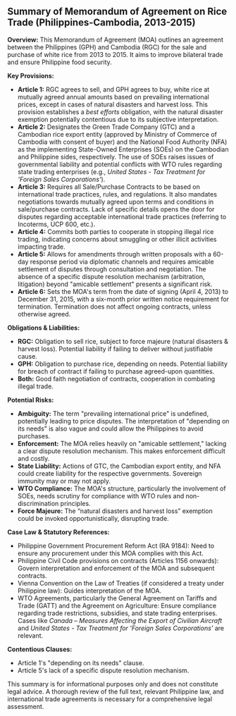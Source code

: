 ## Summary of Memorandum of Agreement on Rice Trade (Philippines-Cambodia, 2013-2015)

**Overview:** This Memorandum of Agreement (MOA) outlines an agreement between the Philippines (GPH) and Cambodia (RGC) for the sale and purchase of white rice from 2013 to 2015. It aims to improve bilateral trade and ensure Philippine food security.

**Key Provisions:**

*   **Article 1:** RGC agrees to sell, and GPH agrees to buy, white rice at mutually agreed annual amounts based on prevailing international prices, except in cases of natural disasters and harvest loss. This provision establishes a *best efforts* obligation, with the natural disaster exemption potentially contentious due to its subjective interpretation.
*   **Article 2:** Designates the Green Trade Company (GTC) and a Cambodian rice export entity (approved by Ministry of Commerce of Cambodia with consent of buyer) and the National Food Authority (NFA) as the implementing State-Owned Enterprises (SOEs) on the Cambodian and Philippine sides, respectively. The use of SOEs raises issues of governmental liability and potential conflicts with WTO rules regarding state trading enterprises (e.g., *United States - Tax Treatment for 'Foreign Sales Corporations'*).
*   **Article 3:** Requires all Sale/Purchase Contracts to be based on international trade practices, rules, and regulations. It also mandates negotiations towards mutually agreed upon terms and conditions in sale/purchase contracts. Lack of specific details opens the door for disputes regarding acceptable international trade practices (referring to Incoterms, UCP 600, etc.).
*   **Article 4:** Commits both parties to cooperate in stopping illegal rice trading, indicating concerns about smuggling or other illicit activities impacting trade.
*   **Article 5:** Allows for amendments through written proposals with a 60-day response period via diplomatic channels and requires amicable settlement of disputes through consultation and negotiation. The absence of a specific dispute resolution mechanism (arbitration, litigation) beyond "amicable settlement" presents a significant risk.
*   **Article 6:** Sets the MOA's term from the date of signing (April 4, 2013) to December 31, 2015, with a six-month prior written notice requirement for termination. Termination does not affect ongoing contracts, unless otherwise agreed.

**Obligations & Liabilities:**

*   **RGC:** Obligation to sell rice, subject to force majeure (natural disasters & harvest loss). Potential liability if failing to deliver without justifiable cause.
*   **GPH:** Obligation to purchase rice, depending on needs. Potential liability for breach of contract if failing to purchase agreed-upon quantities.
*   **Both:** Good faith negotiation of contracts, cooperation in combating illegal trade.

**Potential Risks:**

*   **Ambiguity:** The term "prevailing international price" is undefined, potentially leading to price disputes. The interpretation of "depending on its needs" is also vague and could allow the Philippines to avoid purchases.
*   **Enforcement:** The MOA relies heavily on "amicable settlement," lacking a clear dispute resolution mechanism. This makes enforcement difficult and costly.
*   **State Liability:** Actions of GTC, the Cambodian export entity, and NFA could create liability for the respective governments. Sovereign immunity may or may not apply.
*   **WTO Compliance:** The MOA's structure, particularly the involvement of SOEs, needs scrutiny for compliance with WTO rules and non-discrimination principles.
*   **Force Majeure:** The “natural disasters and harvest loss” exemption could be invoked opportunistically, disrupting trade.

**Case Law & Statutory References:**

*   Philippine Government Procurement Reform Act (RA 9184): Need to ensure any procurement under this MOA complies with this Act.
*   Philippine Civil Code provisions on contracts (Articles 1156 onwards): Govern interpretation and enforcement of the MOA and subsequent contracts.
*   Vienna Convention on the Law of Treaties (if considered a treaty under Philippine law): Guides interpretation of the MOA.
*   WTO Agreements, particularly the General Agreement on Tariffs and Trade (GATT) and the Agreement on Agriculture: Ensure compliance regarding trade restrictions, subsidies, and state trading enterprises. Cases like *Canada – Measures Affecting the Export of Civilian Aircraft* and *United States - Tax Treatment for 'Foreign Sales Corporations'* are relevant.

**Contentious Clauses:**

*   Article 1's "depending on its needs" clause.
*   Article 5's lack of a specific dispute resolution mechanism.

This summary is for informational purposes only and does not constitute legal advice. A thorough review of the full text, relevant Philippine law, and international trade agreements is necessary for a comprehensive legal assessment.
